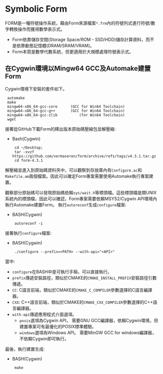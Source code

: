 # Symbolic Form

FORM是一種符號操作系統，藉由Form來源檔案`*.frm`內的符號列式進行符號/數字轉換操作而獲得數學表示式。
 - Form依靠儲存空間(Storage Space/ROM - SSD/HDD)儲存計算資料，而不是依靠動態記憶體(DRAM/SRAM/VRAM)。
 - Form本質是數學代數系統，但更適用於大規模處理符號表示式。

## 在Cygwin環境以Mingw64 GCC及Automake建置Form

Cygwin環境下安裝的套件如下。 
   ```
    automake
    make
    mingw64-x86_64-gcc-core      (GCC for Win64 Toolchain)
    mingw64-x86_64-gcc-g++       (GCC for Win64 Toolchain)
    mingw64-x86_64-gcc-zlib          (for Win64 Toolchain)
    wget
   ```

接著從GitHub下載Form的釋出版本原始碼壓縮包並解壓縮:

 - Bash(Cygwin)
   ```
    cd ~/Desktop; 
    tar -xvzf https://github.com/vermaseren/form/archive/refs/tags/v4.3.1.tar.gz
    cd form-4.3.1
   ```


解壓縮並進入到原始碼資料夾中，可以觀察到存放庫內有`Configure.ac`和`Makefile.am`兩個檔案。因此可以確定Form專案需要使用Automake執行專案建置。

觀察部分原始碼可以發現原始碼依賴`sys/wait.h`等標頭檔。這些標頭檔是類UNIX系統內的標頭檔，因此可以確認，Form專案需要依賴MSYS2/Cygwin API環境內執行Automake建置Form。 執行`autoreconf`生成`configure`檔案:
 - BASH(Cygwin)
   ```
    autoreconf -i
   ``` 

接著執行`configure`檔案:
 - BASH(Cygwin)
   ```
    ./configure --prefix=<PATH> --with-api="<API>"
   ```
當中:
 - `configure`在BASH中是可執行手稿，可以直接執行。
 - `prefix`傳遞安裝路徑，類似於CMAKE的`CMAKE_INSTALL_PREFIX`安裝路徑引數傳遞。
 - `CC`: C語言前端，類似於CMAKE的`CMAKE_C_COMPILER`參數選擇的C語言編譯器。
 - `CXX`: C++語言前端，類似於CMAKE的`CMAKE_CXX_COMPILER`參數選擇的C++語言編譯器。
 - `with-api`傳遞應用程式介面選項。
     - `posix`選項為Cygwin API， 需要GNU GCC編譯器，依賴Cygwin環境，但建置專案可有最優化的POSIX標準體驗。
     - `windows`選項為Windows API。 需要MinGW GCC for windows編譯器， 不依賴Cygwin即可執行。

最後，執行建置生成:
 - BASH(Cygwin)
   ```
    make 
   ```

